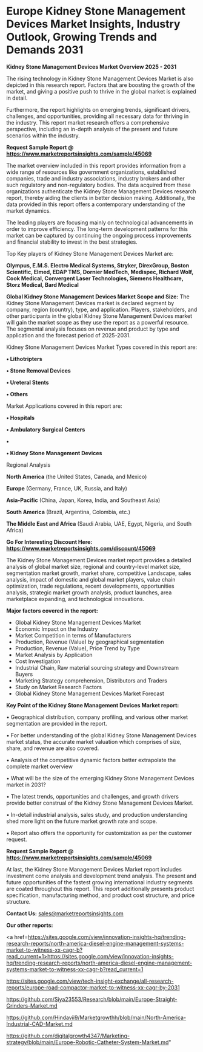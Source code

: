 # Europe Kidney Stone Management Devices Market Insights, Industry Outlook, Growing Trends and Demands 2031

<Strong> Kidney Stone Management Devices Market Overview 2025 - 2031</strong>

The rising technology in Kidney Stone Management Devices Market is also depicted in this research report. Factors that are boosting the growth of the market, and giving a positive push to thrive in the global market is explained in detail.

Furthermore, the report highlights on emerging trends, significant drivers, challenges, and opportunities, providing all necessary data for thriving in the industry. This report market research offers a comprehensive perspective, including an in-depth analysis of the present and future scenarios within the industry.

<strong>Request Sample Report @ <a href=https://www.marketreportsinsights.com/sample/45069>https://www.marketreportsinsights.com/sample/45069</a></strong>

The market overview included in this report provides information from a wide range of resources like government organizations, established companies, trade and industry associations, industry brokers and other such regulatory and non-regulatory bodies. The data acquired from these organizations authenticate the Kidney Stone Management Devices research report, thereby aiding the clients in better decision making. Additionally, the data provided in this report offers a contemporary understanding of the market dynamics.

The leading players are focusing mainly on technological advancements in order to improve efficiency. The long-term development patterns for this market can be captured by continuing the ongoing process improvements and financial stability to invest in the best strategies.

Top Key players of Kidney Stone Management Devices Market are:

<strong>Olympus, E.M.S. Electro Medical Systems, Stryker, DirexGroup, Boston Scientific, Elmed, EDAP TMS, Dornier MedTech, Medispec, Richard Wolf, Cook Medical, Convergent Laser Technologies, Siemens Healthcare, Storz Medical, Bard Medical</strong>

<strong><b>Global Kidney Stone Management Devices Market Scope and Size:</b></strong>
The Kidney Stone Management Devices market is declared segment by company, region (country), type, and application. Players, stakeholders, and other participants in the global Kidney Stone Management Devices market will gain the market scope as they use the report as a powerful resource. The segmental analysis focuses on revenue and product by type and application and the forecast period of 2025-2031.

Kidney Stone Management Devices Market Types covered in this report are:

<strong>•  Lithotripters

•  Stone Removal Devices

•  Ureteral Stents

•  Others</strong>

Market Applications covered in this report are:

<strong>•  Hospitals

•  Ambulatory Surgical Centers

•  

•  Kidney Stone Management Devices</strong> 

Regional Analysis

<strong>North America</strong> (the United States, Canada, and Mexico)

<strong>Europe</strong> (Germany, France, UK, Russia, and Italy)

<strong>Asia-Pacific</strong> (China, Japan, Korea, India, and Southeast Asia)

<strong>South America</strong> (Brazil, Argentina, Colombia, etc.)

<strong>The Middle East and Africa</strong> (Saudi Arabia, UAE, Egypt, Nigeria, and South Africa)

<strong>Go For Interesting Discount Here: <a href=https://www.marketreportsinsights.com/discount/45069>https://www.marketreportsinsights.com/discount/45069</a></strong>

The Kidney Stone Management Devices market report provides a detailed analysis of global market size, regional and country-level market size, segmentation market growth, market share, competitive Landscape, sales analysis, impact of domestic and global market players, value chain optimization, trade regulations, recent developments, opportunities analysis, strategic market growth analysis, product launches, area marketplace expanding, and technological innovations.

<strong><b>Major factors covered in the report:</b></strong>
<ul>
  <li>Global Kidney Stone Management Devices Market </li>
  <li>Economic Impact on the Industry</li>
  <li>Market Competition in terms of Manufacturers</li>
  <li>Production, Revenue (Value) by geographical segmentation</li>
  <li>Production, Revenue (Value), Price Trend by Type</li>
  <li>Market Analysis by Application</li>
  <li>Cost Investigation</li>
  <li>Industrial Chain, Raw material sourcing strategy and Downstream Buyers</li>
  <li>Marketing Strategy comprehension, Distributors and Traders</li>
  <li>Study on Market Research Factors</li>
  <li>Global Kidney Stone Management Devices Market Forecast</li>
</ul>

<strong><b>Key Point of the Kidney Stone Management Devices Market report:</b></strong>

• Geographical distribution, company profiling, and various other market segmentation are provided in the report.

• For better understanding of the global Kidney Stone Management Devices market status, the accurate market valuation which comprises of size, share, and revenue are also covered.

• Analysis of the competitive dynamic factors better extrapolate the complete market overview

• What will be the size of the emerging Kidney Stone Management Devices market in 2031?

• The latest trends, opportunities and challenges, and growth drivers provide better construal of the Kidney Stone Management Devices Market.

• In-detail industrial analysis, sales study, and production understanding shed more light on the future market growth rate and scope.

• Report also offers the opportunity for customization as per the customer request.

<strong>Request Sample Report @ <a href=https://www.marketreportsinsights.com/sample/45069>https://www.marketreportsinsights.com/sample/45069</a></strong>

At last, the Kidney Stone Management Devices Market report includes investment come analysis and development trend analysis. The present and future opportunities of the fastest growing international industry segments are coated throughout this report. This report additionally presents product specification, manufacturing method, and product cost structure, and price structure.

<strong>Contact Us:</strong>
sales@marketreportsinsights.com

<strong>Our other reports:</strong>

<a href=https://sites.google.com/view/innovation-insights-hq/trending-research-reports/north-america-diesel-engine-management-systems-market-to-witness-xx-cagr-b?read_current=1>https://sites.google.com/view/innovation-insights-hq/trending-research-reports/north-america-diesel-engine-management-systems-market-to-witness-xx-cagr-b?read_current=1</a>

<a href=https://sites.google.com/view/tech-insight-exchange/all-research-reports/europe-road-compactor-market-to-witness-xx-cagr-by-2031>https://sites.google.com/view/tech-insight-exchange/all-research-reports/europe-road-compactor-market-to-witness-xx-cagr-by-2031</a>

<a href=https://github.com/Siya23553/Research/blob/main/Europe-Straight-Grinders-Market.md>https://github.com/Siya23553/Research/blob/main/Europe-Straight-Grinders-Market.md</a>

<a href=https://github.com/Hindavii9/Marketgrowthh/blob/main/North-America-Industrial-CAD-Market.md>https://github.com/Hindavii9/Marketgrowthh/blob/main/North-America-Industrial-CAD-Market.md</a>

<a href=https://github.com/digitalgrowth4347/Marketing-strategy/blob/main/Europe-Robotic-Catheter-System-Market.md>https://github.com/digitalgrowth4347/Marketing-strategy/blob/main/Europe-Robotic-Catheter-System-Market.md</a>"
